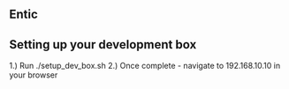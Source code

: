 ## Entic

## Setting up your development box
1.) Run ./setup_dev_box.sh
2.) Once complete - navigate to 192.168.10.10 in your browser